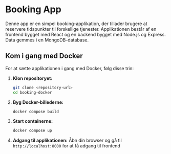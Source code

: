 # Booking App

Denne app er en simpel booking-applikation, der tillader brugere at reservere tidspunkter til forskellige tjenester. Applikationen består af en frontend bygget med React og en backend bygget med Node.js og Express. Data gemmes i en MongoDB-database.

## Kom i gang med Docker

For at sætte applikationen i gang med Docker, følg disse trin:

1. **Klon repositoryet:**
    ```sh
    git clone <repository-url>
    cd booking-docker
    ```

2. **Byg Docker-billederne:**
    ```sh
    docker compose build
    ```

3. **Start containerne:**
    ```sh
    docker compose up
    ```

4. **Adgang til applikationen:**
    Åbn din browser og gå til `http://localhost:8000` for at få adgang til frontend
